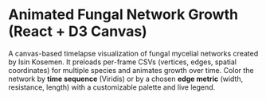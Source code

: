 # Animated Fungal Network Growth (React + D3 Canvas)
A canvas-based timelapse visualization of fungal mycelial networks created by Isin Kosemen. It preloads per-frame CSVs (vertices, edges, spatial coordinates) for multiple species and animates growth over time. Color the network by **time sequence** (Viridis) or by a chosen **edge metric** (width, resistance, length) with a customizable palette and live legend.
